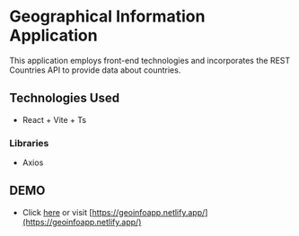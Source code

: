 # Geographical Information Application
This application employs front-end technologies and incorporates the REST Countries API to provide data about countries.

## Technologies Used
- React + Vite + Ts

### Libraries
- Axios

## DEMO
- Click [here](https://geoinfoapp.netlify.app/) or visit [https://geoinfoapp.netlify.app/](https://geoinfoapp.netlify.app/)
